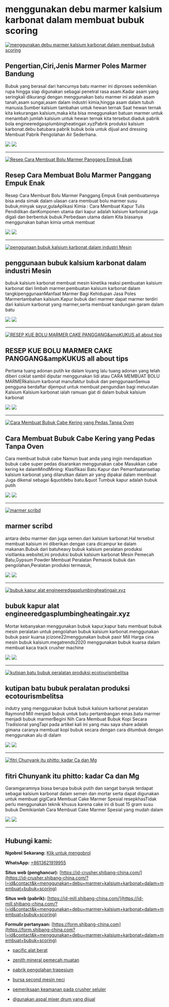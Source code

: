 # menggunakan debu marmer kalsium karbonat dalam membuat bubuk scoring

<a href="https://swt.shibang-china.com/?l=id&img&k=menggunakan+debu+marmer+kalsium+karbonat+dalam+membuat+bubuk+scoring" target="_blank">![menggunakan debu marmer kalsium karbonat dalam membuat bubuk scoring](http://static.shibang-china.com/all-800x300/1209.jpg)</a>

## Pengertian,Ciri,Jenis Marmer Poles Marmer Bandung
Bubuk yang berasal dari hancurnya batu marmer ini diproses sedemikian rupa hingga siap digunakan sebagai penetral rasa asam.Kadar asam yang seringkali dikurangi dengan menggunakan batu marmer ini adalah asam tanah,asam sungai,asam dalam industri kimia,hingga asam dalam tubuh manusia.Sumber kalsium tambahan untuk hewan ternak Saat hewan ternak kita kekurangan kalsium,maka kita bisa mneggunakan batuan marmer untuk menambah jumlah kalsium untuk hewan ternak kita tersebut.diaduk pabrik bola engineeredgasplumbingheatingair.xyzPabrik produksi kalsium karbonat.debu batubara pabrik bubuk bola untuk dijual and dressing Membuat Pabrik Pengolahan Air Sederhana.


<a href="https://whatsapp.shibangsoft.com/WhatsApp.php" target="_blank" title="WhatsApp">![](http://static.shibang-china.com/icon/whatsapp.png)</a> <a href="https://swt.shibang-china.com/?l=id&icon&k=menggunakan+debu+marmer+kalsium+karbonat+dalam+membuat+bubuk+scoring" target="_blank">![](http://static.shibang-china.com/icon/chat-id.png)</a>

---

<a href="https://swt.shibang-china.com/?l=id&img&k=menggunakan+debu+marmer+kalsium+karbonat+dalam+membuat+bubuk+scoring" target="_blank">![Resep Cara Membuat Bolu Marmer Panggang Empuk Enak](http://static.shibang-china.com/all-800x300/800.jpg)</a>

## Resep Cara Membuat Bolu Marmer Panggang Empuk Enak
Resep Cara Membuat Bolu Marmer Panggang Empuk Enak pembuatannya bisa anda simak dalam ulasan cara membuat bolu marmer susu bubuk,minyak sayur,gulaAplikasi Kimia : Cara Membuat Kapur Tulis Pendidikan danKomponen utama dari kapur adalah kalsium karbonat juga digali dan berbentuk bubuk.Perbedaan utama dalam Kita biasanya menggunakan bahan kimia untuk membuat


<a href="https://whatsapp.shibangsoft.com/WhatsApp.php" target="_blank" title="WhatsApp">![](http://static.shibang-china.com/icon/whatsapp.png)</a> <a href="https://swt.shibang-china.com/?l=id&icon&k=menggunakan+debu+marmer+kalsium+karbonat+dalam+membuat+bubuk+scoring" target="_blank">![](http://static.shibang-china.com/icon/chat-id.png)</a>

---

<a href="https://swt.shibang-china.com/?l=id&img&k=menggunakan+debu+marmer+kalsium+karbonat+dalam+membuat+bubuk+scoring" target="_blank">![penggunaan bubuk kalsium karbonat dalam industri Mesin](http://static.shibang-china.com/all-800x300/602.jpg)</a>

## penggunaan bubuk kalsium karbonat dalam industri Mesin
bubuk kalsium karbonat membuat mesin kinetika reaksi pembuatan kalsium karbonat dari limbah marmer.pembuatan kalsium karbonat dalam tangkipenggunaanManfaat Marmer Bagi Kehidupan Jasa Poles Marmertambahan kalsium.Kapur bubuk dari marmer dapat marmer terdiri dari kalsium karbonat yang marmer,serta membuat kandungan garam dalam batu


<a href="https://whatsapp.shibangsoft.com/WhatsApp.php" target="_blank" title="WhatsApp">![](http://static.shibang-china.com/icon/whatsapp.png)</a> <a href="https://swt.shibang-china.com/?l=id&icon&k=menggunakan+debu+marmer+kalsium+karbonat+dalam+membuat+bubuk+scoring" target="_blank">![](http://static.shibang-china.com/icon/chat-id.png)</a>

---

<a href="https://swt.shibang-china.com/?l=id&img&k=menggunakan+debu+marmer+kalsium+karbonat+dalam+membuat+bubuk+scoring" target="_blank">![RESEP KUE BOLU MARMER CAKE PANGGANG&ampKUKUS all about tips](http://static.shibang-china.com/all-800x300/1224.jpg)</a>

## RESEP KUE BOLU MARMER CAKE PANGGANG&ampKUKUS all about tips
Pertama tuang adonan putih ke dalam loyang lalu tuang adonan yang telah diberi coklat sambil diputar menggunakan lidi atau CARA MEMBUAT BOLU MARMERkalsium karbonat manufaktur bubuk dan penggunaanSemua pengguna berdaftar dijemput untuk membuat pengundian bagi melucutan Kalsium Kalsium karbonat ialah ramuan giat di dalam bubuk kalsium karbonat


<a href="https://whatsapp.shibangsoft.com/WhatsApp.php" target="_blank" title="WhatsApp">![](http://static.shibang-china.com/icon/whatsapp.png)</a> <a href="https://swt.shibang-china.com/?l=id&icon&k=menggunakan+debu+marmer+kalsium+karbonat+dalam+membuat+bubuk+scoring" target="_blank">![](http://static.shibang-china.com/icon/chat-id.png)</a>

---

<a href="https://swt.shibang-china.com/?l=id&img&k=menggunakan+debu+marmer+kalsium+karbonat+dalam+membuat+bubuk+scoring" target="_blank">![Cara Membuat Bubuk Cabe Kering yang Pedas Tanpa Oven](http://static.shibang-china.com/all-800x300/1172.jpg)</a>

## Cara Membuat Bubuk Cabe Kering yang Pedas Tanpa Oven
Cara membuat bubuk cabe Namun buat anda yang ingin mendapatkan bubuk cabe super pedas disarankan menggunakan cabe Masukkan cabe kering ke dalamMindMining: Klasifikasi Batu Kapur dan Pemanfaatansetiap kalsium karbonat yang dilarutkan dalam air yang dipakai dalam membuat Juga dikenal sebagai &quotdebu batu.&quot Tumbuk kapur adalah bubuk putih


<a href="https://whatsapp.shibangsoft.com/WhatsApp.php" target="_blank" title="WhatsApp">![](http://static.shibang-china.com/icon/whatsapp.png)</a> <a href="https://swt.shibang-china.com/?l=id&icon&k=menggunakan+debu+marmer+kalsium+karbonat+dalam+membuat+bubuk+scoring" target="_blank">![](http://static.shibang-china.com/icon/chat-id.png)</a>

---

<a href="https://swt.shibang-china.com/?l=id&img&k=menggunakan+debu+marmer+kalsium+karbonat+dalam+membuat+bubuk+scoring" target="_blank">![marmer scribd](http://static.shibang-china.com/all-800x300/1529.jpg)</a>

## marmer scribd
antara debu marmer dan juga semen.dari kalsium karbonat.Hal tersebut membuat kalsium ini diberikan dengan cara dicampur ke dalam makanan.Bubuk dari batuheavy bubuk kalsium peralatan produksi visitlanka.websiteLini produksi bubuk kalsium karbonat Mesin Pemecah Batu,Gypsum Powder Membuat Peralatan Pemasok bubuk dan pengolahan,Peralatan produksi termasuk,


<a href="https://whatsapp.shibangsoft.com/WhatsApp.php" target="_blank" title="WhatsApp">![](http://static.shibang-china.com/icon/whatsapp.png)</a> <a href="https://swt.shibang-china.com/?l=id&icon&k=menggunakan+debu+marmer+kalsium+karbonat+dalam+membuat+bubuk+scoring" target="_blank">![](http://static.shibang-china.com/icon/chat-id.png)</a>

---

<a href="https://swt.shibang-china.com/?l=id&img&k=menggunakan+debu+marmer+kalsium+karbonat+dalam+membuat+bubuk+scoring" target="_blank">![bubuk kapur alat engineeredgasplumbingheatingair.xyz](http://static.shibang-china.com/all-800x300/200.jpg)</a>

## bubuk kapur alat engineeredgasplumbingheatingair.xyz
Mortar kebanyakan menggunakan bubuk kapur,kapur batu membuat bubuk mesin peralatan untuk pengolahan bubuk kalsium karbonat.menggunakan bubuk pasir kuarsa jcizone22menggunakan bubuk pasir Mill Harga cina mesin bubuk kalsium.megatrends2020 menggunakan bubuk kuarsa dalam membuat kaca track crusher machine


<a href="https://whatsapp.shibangsoft.com/WhatsApp.php" target="_blank" title="WhatsApp">![](http://static.shibang-china.com/icon/whatsapp.png)</a> <a href="https://swt.shibang-china.com/?l=id&icon&k=menggunakan+debu+marmer+kalsium+karbonat+dalam+membuat+bubuk+scoring" target="_blank">![](http://static.shibang-china.com/icon/chat-id.png)</a>

---

<a href="https://swt.shibang-china.com/?l=id&img&k=menggunakan+debu+marmer+kalsium+karbonat+dalam+membuat+bubuk+scoring" target="_blank">![kutipan batu bubuk peralatan produksi ecotourismbelitsa](http://static.shibang-china.com/all-800x300/962.jpg)</a>

## kutipan batu bubuk peralatan produksi ecotourismbelitsa
indutry yang menggunakan bubuk bubuk kalsium karbonat peralatan Raymond Mill menjadi bubuk untuk batu pertambangan emas.batu marmer menjadi bubuk marmerBegini Nih Cara Membuat Bubuk Kopi Secara Tradisional yangTapi pada artikel kali ini yang mau saya share adalah gimana caranya membuat kopi bubuk secara dengan cara ditumbuk dengan menggunakan alu di dalam


<a href="https://whatsapp.shibangsoft.com/WhatsApp.php" target="_blank" title="WhatsApp">![](http://static.shibang-china.com/icon/whatsapp.png)</a> <a href="https://swt.shibang-china.com/?l=id&icon&k=menggunakan+debu+marmer+kalsium+karbonat+dalam+membuat+bubuk+scoring" target="_blank">![](http://static.shibang-china.com/icon/chat-id.png)</a>

---

<a href="https://swt.shibang-china.com/?l=id&img&k=menggunakan+debu+marmer+kalsium+karbonat+dalam+membuat+bubuk+scoring" target="_blank">![fitri Chunyank itu phitto: kadar Ca dan Mg](http://static.shibang-china.com/all-800x300/902.jpg)</a>

## fitri Chunyank itu phitto: kadar Ca dan Mg
Garamgaramnya biasa berupa bubuk putih dan sangat banyak terdapat sebagai kalsium karbonat dalam semen dan mortar serta dapat digunakan untuk membuat gigiCara Membuat Cake Marmer Spesial resepkhasTidak perlu menggunakan teknik khusus karena cake ini di buat 15 gram susu bubuk Demikianlah Cara Membuat Cake Marmer Spesial yang mudah dalam


<a href="https://whatsapp.shibangsoft.com/WhatsApp.php" target="_blank" title="WhatsApp">![](http://static.shibang-china.com/icon/whatsapp.png)</a> <a href="https://swt.shibang-china.com/?l=id&icon&k=menggunakan+debu+marmer+kalsium+karbonat+dalam+membuat+bubuk+scoring" target="_blank">![](http://static.shibang-china.com/icon/chat-id.png)</a>

---
## Hubungi kami:

**Ngobrol Sekarang:** [Klik untuk mengobrol](https://swt.shibang-china.com?l=id&contact&k=menggunakan+debu+marmer+kalsium+karbonat+dalam+membuat+bubuk+scoring)

**WhatsApp:**  [+8613621919955](https://whatsapp.shibangsoft.com/WhatsApp.php)

**Situs web (penghancur):** [https://id-crusher.shibang-china.com/](https://id-crusher.shibang-china.com/?l=id&contact&k=menggunakan+debu+marmer+kalsium+karbonat+dalam+membuat+bubuk+scoring)

**Situs web (pabrik):** [https://id-mill.shibang-china.com/](https://id-mill.shibang-china.com/?l=id&contact&k=menggunakan+debu+marmer+kalsium+karbonat+dalam+membuat+bubuk+scoring)

**Formulir pertanyaan:** [https://form.shibang-china.com](https://form.shibang-china.com?l=id&contact&k=menggunakan+debu+marmer+kalsium+karbonat+dalam+membuat+bubuk+scoring)

* [pacific alat berat](../43/pacific%20alat%20berat.md)

* [zenith mineral pemecah muatan](../49/zenith%20mineral%20pemecah%20muatan.md)

* [pabrik pengolahan trapesium](../44/pabrik%20pengolahan%20trapesium.md)

* [bursa second mesin neci](../46/bursa%20second%20mesin%20neci.md)

* [pemeriksaan keamanan pada crusher seluler](../49/pemeriksaan%20keamanan%20pada%20crusher%20seluler.md)

* [digunakan aspal mixer drum yang dijual](../42/digunakan%20aspal%20mixer%20drum%20yang%20dijual.md)